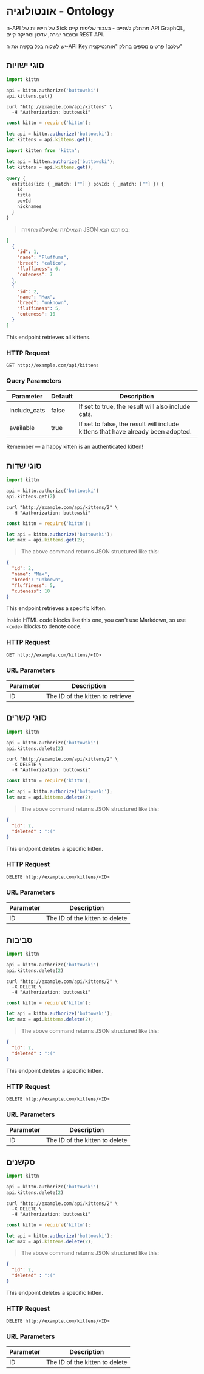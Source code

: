 
# אונטולוגיה - Ontology
ה-API של הישויות של Sick מתחלק לשניים - בעבור שליפות קיים API GraphQL, ובעבור יצירה, עדכון ומחיקה קיים REST API.

<aside class="notice">יש לשלוח בכל בקשה את ה-API Key שלכם! פרטים נוספים בחלק "אותנטיקציה"</aside>

## סוגי ישויות

```python
import kittn

api = kittn.authorize('buttowski')
api.kittens.get()
```

```shell
curl "http://example.com/api/kittens" \
  -H "Authorization: buttowski"
```

```javascript
const kittn = require('kittn');

let api = kittn.authorize('buttowski');
let kittens = api.kittens.get();
```

```typescript
import kitten from 'kittn';

let api = kitten.authorize('buttowski');
let kittens = api.kittens.get();
```

```graphql
query {
  entities(id: { _match: [""] } povId: { _match: [""] }) {
    id
    title
    povId
    nicknames
  }
}
```

> השאילתה שלמעלה מחזירה JSON בפורמט הבא:

```json
[
  {
    "id": 1,
    "name": "Fluffums",
    "breed": "calico",
    "fluffiness": 6,
    "cuteness": 7
  },
  {
    "id": 2,
    "name": "Max",
    "breed": "unknown",
    "fluffiness": 5,
    "cuteness": 10
  }
]
```

This endpoint retrieves all kittens.

### HTTP Request

`GET http://example.com/api/kittens`

### Query Parameters

Parameter | Default | Description
--------- | ------- | -----------
include_cats | false | If set to true, the result will also include cats.
available | true | If set to false, the result will include kittens that have already been adopted.

<aside class="success">
Remember — a happy kitten is an authenticated kitten!
</aside>

## סוגי שדות

```python
import kittn

api = kittn.authorize('buttowski')
api.kittens.get(2)
```

```shell
curl "http://example.com/api/kittens/2" \
  -H "Authorization: buttowski"
```

```javascript
const kittn = require('kittn');

let api = kittn.authorize('buttowski');
let max = api.kittens.get(2);
```

> The above command returns JSON structured like this:

```json
{
  "id": 2,
  "name": "Max",
  "breed": "unknown",
  "fluffiness": 5,
  "cuteness": 10
}
```

This endpoint retrieves a specific kitten.

<aside class="warning">Inside HTML code blocks like this one, you can't use Markdown, so use <code>&lt;code&gt;</code> blocks to denote code.</aside>

### HTTP Request

`GET http://example.com/kittens/<ID>`

### URL Parameters

Parameter | Description
--------- | -----------
ID | The ID of the kitten to retrieve

## סוגי קשרים


```python
import kittn

api = kittn.authorize('buttowski')
api.kittens.delete(2)
```

```shell
curl "http://example.com/api/kittens/2" \
  -X DELETE \
  -H "Authorization: buttowski"
```

```javascript
const kittn = require('kittn');

let api = kittn.authorize('buttowski');
let max = api.kittens.delete(2);
```

> The above command returns JSON structured like this:

```json
{
  "id": 2,
  "deleted" : ":("
}
```

This endpoint deletes a specific kitten.

### HTTP Request

`DELETE http://example.com/kittens/<ID>`

### URL Parameters

Parameter | Description
--------- | -----------
ID | The ID of the kitten to delete



## סביבות


```python
import kittn

api = kittn.authorize('buttowski')
api.kittens.delete(2)
```

```shell
curl "http://example.com/api/kittens/2" \
  -X DELETE \
  -H "Authorization: buttowski"
```

```javascript
const kittn = require('kittn');

let api = kittn.authorize('buttowski');
let max = api.kittens.delete(2);
```

> The above command returns JSON structured like this:

```json
{
  "id": 2,
  "deleted" : ":("
}
```

This endpoint deletes a specific kitten.

### HTTP Request

`DELETE http://example.com/kittens/<ID>`

### URL Parameters

Parameter | Description
--------- | -----------
ID | The ID of the kitten to delete




## סקשנים


```python
import kittn

api = kittn.authorize('buttowski')
api.kittens.delete(2)
```

```shell
curl "http://example.com/api/kittens/2" \
  -X DELETE \
  -H "Authorization: buttowski"
```

```javascript
const kittn = require('kittn');

let api = kittn.authorize('buttowski');
let max = api.kittens.delete(2);
```

> The above command returns JSON structured like this:

```json
{
  "id": 2,
  "deleted" : ":("
}
```

This endpoint deletes a specific kitten.

### HTTP Request

`DELETE http://example.com/kittens/<ID>`

### URL Parameters

Parameter | Description
--------- | -----------
ID | The ID of the kitten to delete

